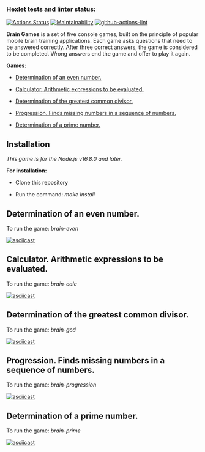 ### Hexlet tests and linter status:

[![Actions Status](https://github.com/sonyaozzy/frontend-project-lvl1/workflows/hexlet-check/badge.svg)](https://github.com/sonyaozzy/frontend-project-lvl1/actions)
[![Maintainability](https://api.codeclimate.com/v1/badges/a99a88d28ad37a79dbf6/maintainability)](https://codeclimate.com/github/sonyaozzy/frontend-project-lvl1)
[![github-actions-lint](https://github.com/sonyaozzy/frontend-project-lvl1/actions/workflows/github-actions-lint.yml/badge.svg)](https://github.com/sonyaozzy/frontend-project-lvl1/actions)

**Brain Games** is a set of five console games, built on the principle of popular mobile brain training applications. Each game asks questions that need to be answered correctly. After three correct answers, the game is considered to be completed. Wrong answers end the game and offer to play it again.

**Games:**

- <a href="#brain-even">Determination of an even number.</a>

- <a href="#brain-calc">Calculator. Arithmetic expressions to be evaluated.</a>

- <a href="#brain-gcd">Determination of the greatest common divisor.</a>

- <a href="#brain-progression">Progression. Finds missing numbers in a sequence of numbers.</a>

- <a href="#brain-prime">Determination of a prime number.</a>

## Installation

_This game is for the Node.js v16.8.0 and later._

**For installation:**

- Clone this repository

- Run the command: _make install_

<div id="brain-even">
    <h2>Determination of an even number.</h2>
</div>

To run the game: _brain-even_

[![asciicast](https://asciinema.org/a/zPm4FriFbBTWxd3EtfwvUhhtZ.svg)](https://asciinema.org/a/zPm4FriFbBTWxd3EtfwvUhhtZ)

<div id="brain-calc">
    <h2>Calculator. Arithmetic expressions to be evaluated.</h2>
</div>

To run the game: _brain-calc_

[![asciicast](https://asciinema.org/a/gq0FhA7VtNHfUhh8e4Kh8UYEa.svg)](https://asciinema.org/a/gq0FhA7VtNHfUhh8e4Kh8UYEa)

<div id="brain-gcd">
    <h2>Determination of the greatest common divisor.</h2>
</div>

To run the game: _brain-gcd_

[![asciicast](https://asciinema.org/a/6Kno1ROt6GzenyYt6UTBkrPzE.svg)](https://asciinema.org/a/6Kno1ROt6GzenyYt6UTBkrPzE)

<div id="brain-progression">
    <h2>Progression. Finds missing numbers in a sequence of numbers. </h2>
</div>

To run the game: _brain-progression_

[![asciicast](https://asciinema.org/a/xH9wA5DLD4MKwYvftLnsCjTlk.svg)](https://asciinema.org/a/xH9wA5DLD4MKwYvftLnsCjTlk)

<div id="brain-prime">
    <h2>Determination of a prime number.</h2>
</div>

To run the game: _brain-prime_

[![asciicast](https://asciinema.org/a/rXjnPsHUg0h5fJd4GuGTDVveg.svg)](https://asciinema.org/a/rXjnPsHUg0h5fJd4GuGTDVveg)
